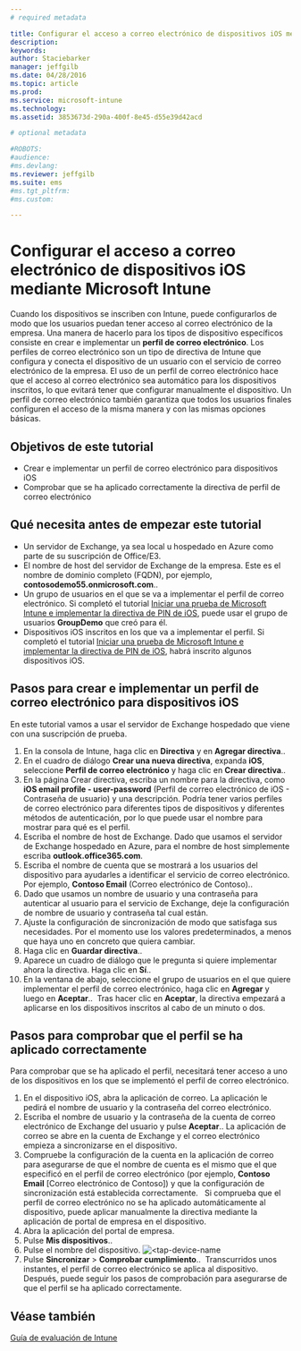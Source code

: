 ```yaml
---
# required metadata

title: Configurar el acceso a correo electrónico de dispositivos iOS mediante Microsoft Intune | Microsoft Intune
description:
keywords:
author: Staciebarker
manager: jeffgilb
ms.date: 04/28/2016
ms.topic: article
ms.prod:
ms.service: microsoft-intune
ms.technology:
ms.assetid: 3853673d-290a-400f-8e45-d55e39d42acd

# optional metadata

#ROBOTS:
#audience:
#ms.devlang:
ms.reviewer: jeffgilb
ms.suite: ems
#ms.tgt_pltfrm:
#ms.custom:

---
```


# Configurar el acceso a correo electrónico de dispositivos iOS mediante Microsoft Intune
Cuando los dispositivos se inscriben con Intune, puede configurarlos de modo que los usuarios puedan tener acceso al correo electrónico de la empresa. Una manera de hacerlo para los tipos de dispositivo específicos consiste en crear e implementar un **perfil de correo electrónico**. Los perfiles de correo electrónico son un tipo de directiva de Intune que configura y conecta el dispositivo de un usuario con el servicio de correo electrónico de la empresa.
El uso de un perfil de correo electrónico hace que el acceso al correo electrónico sea automático para los dispositivos inscritos, lo que evitará tener que configurar manualmente el dispositivo. Un perfil de correo electrónico también garantiza que todos los usuarios finales configuren el acceso de la misma manera y con las mismas opciones básicas.

## Objetivos de este tutorial

- Crear e implementar un perfil de correo electrónico para dispositivos iOS
- Comprobar que se ha aplicado correctamente la directiva de perfil de correo electrónico

## Qué necesita antes de empezar este tutorial

- Un servidor de Exchange, ya sea local u hospedado en Azure como parte de su suscripción de Office/E3.
- El nombre de host del servidor de Exchange de la empresa. Este es el nombre de dominio completo (FQDN), por ejemplo, **contosodemo55.onmicrosoft.com**..
- Un grupo de usuarios en el que se va a implementar el perfil de correo electrónico. Si completó el tutorial [Iniciar una prueba de Microsoft Intune e implementar la directiva de PIN de iOS](start-a-microsoft-intune-trial-and-deploy-ios-pin-policy.md), puede usar el grupo de usuarios **GroupDemo** que creó para él.
- Dispositivos iOS inscritos en los que va a implementar el perfil. Si completó el tutorial [Iniciar una prueba de Microsoft Intune e implementar la directiva de PIN de iOS](start-a-microsoft-intune-trial-and-deploy-ios-pin-policy.md), habrá inscrito algunos dispositivos iOS.

## Pasos para crear e implementar un perfil de correo electrónico para dispositivos iOS

En este tutorial vamos a usar el servidor de Exchange hospedado que viene con una suscripción de prueba.
1. En la consola de Intune, haga clic en **Directiva** y en **Agregar directiva**..
![<add-policy>](./media/Email-Walkthrough/Email-Walkthrough-1.png)
2. En el cuadro de diálogo **Crear una nueva directiva**, expanda **iOS**, seleccione **Perfil de correo electrónico** y haga clic en **Crear directiva**..
![<ios-email-profile-policy>](./media/Email-Walkthrough/Email-Walkthrough-2.png)
3. En la página Crear directiva, escriba un nombre para la directiva, como **iOS email profile - user-password** (Perfil de correo electrónico de iOS - Contraseña de usuario) y una descripción. Podría tener varios perfiles de correo electrónico para diferentes tipos de dispositivos y diferentes métodos de autenticación, por lo que puede usar el nombre para mostrar para qué es el perfil.
4. Escriba el nombre de host de Exchange. Dado que usamos el servidor de Exchange hospedado en Azure, para el nombre de host simplemente escriba **outlook.office365.com**.
![<add-exchange-host-name>](./media/Email-Walkthrough/Email-Walkthrough-3.png)
5. Escriba el nombre de cuenta que se mostrará a los usuarios del dispositivo para ayudarles a identificar el servicio de correo electrónico. Por ejemplo, **Contoso Email** (Correo electrónico de Contoso)..
6. Dado que usamos un nombre de usuario y una contraseña para autenticar al usuario para el servicio de Exchange, deje la configuración de nombre de usuario y contraseña tal cual están.
7. Ajuste la configuración de sincronización de modo que satisfaga sus necesidades. Por el momento use los valores predeterminados, a menos que haya uno en concreto que quiera cambiar.  
8. Haga clic en **Guardar directiva**..
9. Aparece un cuadro de diálogo que le pregunta si quiere implementar ahora la directiva. Haga clic en **Sí**..
![<deploy-policy-now-dialog>](./media/Email-Walkthrough/Email-Walkthrough-4.png)
10. En la ventana de abajo, seleccione el grupo de usuarios en el que quiere implementar el perfil de correo electrónico, haga clic en **Agregar** y luego en **Aceptar**..
![<finish-add-policy>](./media/Email-Walkthrough/Email-Walkthrough-5.png)
Tras hacer clic en **Aceptar**, la directiva empezará a aplicarse en los dispositivos inscritos al cabo de un minuto o dos.

## Pasos para comprobar que el perfil se ha aplicado correctamente

Para comprobar que se ha aplicado el perfil, necesitará tener acceso a uno de los dispositivos en los que se implementó el perfil de correo electrónico.
1. En el dispositivo iOS, abra la aplicación de correo.
La aplicación le pedirá el nombre de usuario y la contraseña del correo electrónico.
![<verify-policy-add-password>](./media/Email-Walkthrough/Email-Walkthrough-6.png)
2. Escriba el nombre de usuario y la contraseña de la cuenta de correo electrónico de Exchange del usuario y pulse **Aceptar**..
 La aplicación de correo se abre en la cuenta de Exchange y el correo electrónico empieza a sincronizarse en el dispositivo.
![<exchange-account-opens>](./media/Email-Walkthrough/Email-Walkthrough-7.png)
3. Compruebe la configuración de la cuenta en la aplicación de correo para asegurarse de que el nombre de cuenta es el mismo que el que especificó en el perfil de correo electrónico (por ejemplo, **Contoso Email** [Correo electrónico de Contoso]) y que la configuración de sincronización está establecida correctamente.
![<check-account-settings>](./media/Email-Walkthrough/Email-Walkthrough-8.png)
![<check-email-account-name>](./media/Email-Walkthrough/Email-Walkthrough-9.png)
  Si comprueba que el perfil de correo electrónico no se ha aplicado automáticamente al dispositivo, puede aplicar manualmente la directiva mediante la aplicación de portal de empresa en el dispositivo.
1. Abra la aplicación del portal de empresa.
2. Pulse **Mis dispositivos**..
3. Pulse el nombre del dispositivo.
![<tap-device-name](./media/Email-Walkthrough/Email-Walkthrough-10.png)
4. Pulse **Sincronizar** > **Comprobar cumplimiento**..
![<tap-sync-check-device>](./media/Email-Walkthrough/Email-Walkthrough-11.png)
Transcurridos unos instantes, el perfil de correo electrónico se aplica al dispositivo. Después, puede seguir los pasos de comprobación para asegurarse de que el perfil se ha aplicado correctamente.

## Véase también
[Guía de evaluación de Intune](get-started-with-a-30-day-trial-of-microsoft-intune.md)


<!--HONumber=May16_HO1-->


